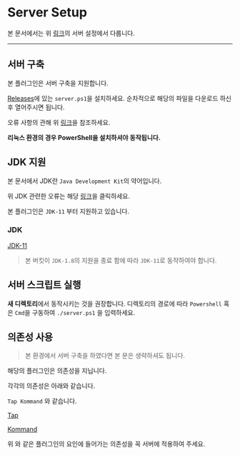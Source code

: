 # Server Setup

본 문서에서는 위 [링크](https://github.com/monun/inv-captive)의 서버 설정에서 다룹니다.

---

## 서버 구축

본 플러그인은 서버 구축을 지원합니다.

[Releases](https://github.com/monun/inv-captive/releases)에 있는 `server.ps1`을 설치하세요.
순차적으로 해당의 파일을 다운로드 하신 후 열어주시면 됩니다.

오류 사항의 관해 위 [링크](https://github.com/qogusdn1017/monun-documentation-contribution/blob/main/inv-captive/Server-Error-FaQ.md)을 참조하세요.

**리눅스 환경의 경우 PowerShell을 설치하셔야 동작됩니다.**

## JDK 지원

본 문서에서 JDK란 `Java Development Kit`의 약어입니다.

위 JDK 관련한 오류는 해당 [링크](https://github.com/qogusdn1017/monun-documentation-contribution/blob/main/inv-captive/Server-Error-FaQ.md)을 클릭하세요.

본 플러그인은 `JDK-11` 부터 지원하고 있습니다.

### JDK
[JDK-11](https://www.oracle.com/kr/java/technologies/javase-jdk11-downloads.html)

> 본 버킷이 `JDK-1.8`의 지원을 종료 함에 따라 `JDK-11`로 동작하여야 합니다.

## 서버 스크립트 실행

**새 디렉토리**에서 동작시키는 것을 권장합니다.
디렉토리의 경로에 따라 ``Powershell`` 혹은 ``Cmd``을 구동하여 `./server.ps1` 을 입력하세요.

## 의존성 사용

> 본 환경에서 서버 구축을 하였다면 본 문은 생략하셔도 됩니다.

해당의 플러그인은 의존성을 지닙니다.

각각의 의존성은 아래와 같습니다.

``
Tap
Kommand
`` 와 같습니다.

[Tap](https://github.com/monun/tap/releases)

[Kommand](https://github.com/monun/kommand/releases)

위 와 같은 플러그인의 요인에 들어가는 의존성을 꼭 서버에 적용하여 주세요.
